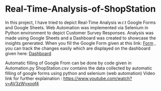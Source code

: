 # Real-Time-Analysis-of-ShopStation

In this project, I have tried to depict Real-Time Analysis w.r.t Google Forms and Google Sheets. Web Automation was implemented via Selenium in Python environment to depict Customer Survey Responses. Analysis was made using Google Sheets and a Dashboard was created to showcase the insights generated.
When you fill the Google Form given at this link: [Form](https://rb.gy/2obphp) , you can track the changes easily which are displayed on the dashboard given here: [Dashboard](https://rb.gy/hnhar3)

Automatic filling of Google From can be done by code given in Automation.py
ShopStation.csv contains the data collected by automatic filling of google forms using python and selenium (web automation)
Video link for further explaination : https://www.youtube.com/watch?v=AV3zWyxoqf4

